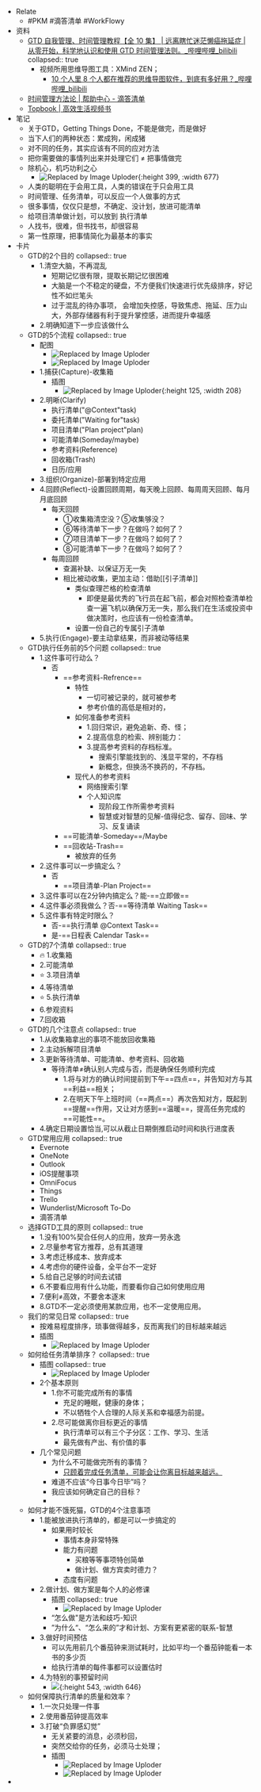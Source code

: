 - Relate
	- #PKM #滴答清单 #WorkFlowy
- 资料
	- [GTD 自我管理、时间管理教程【全 10 集】 | 远离瞎忙迷茫懒癌拖延症 | 从零开始，科学地认识和使用 GTD 时间管理法则。_哔哩哔哩_bilibili](https://www.bilibili.com/video/BV1wE411176Q?p=1)
	  collapsed:: true
		- 视频所用思维导图工具：XMind ZEN；
			- [10 个人里 8 个人都在推荐的思维导图软件，到底有多好用？_哔哩哔哩_bilibili](https://www.bilibili.com/video/av30090146)
	- [时间管理方法论 | 帮助中心 - 滴答清单](https://help.dida365.com/tasks)
	- [Topbook | 高效生活视频书](https://topbook.cc/content)
- 笔记
	- 关于GTD，Getting Things Done，不能是做完，而是做好
	- 当下人们的两种状态：累成狗，闲成猪
	- 对不同的任务，其实应该有不同的应对方法
	- 把你需要做的事情列出来并处理它们 ≠ 把事情做完
	- 除机心，机巧功利之心
		- ![Replaced by Image Uploder](https://yupic.oss-cn-shanghai.aliyuncs.com/202204180435630.png){:height 399, :width 677}
	- 人类的聪明在于会用工具，人类的错误在于只会用工具
	- 时间管理、任务清单，可以反应一个人做事的方式
	- 很多事情，仅仅只是想，不确定、没计划，放进可能清单
	- 给项目清单做计划，可以放到 执行清单
	- 人找书，很难，但书找书，却很容易
	- 第一性原理，把事情简化为最基本的事实
- 卡片
	- GTD的2个目的
	  collapsed:: true
		- 1.清空大脑，不再混乱
			- 短期记忆很有限，提取长期记忆很困难
			- 大脑是一个不稳定的硬盘，不方便我们快速进行优先级排序，好记性不如烂笔头
			- 过于混乱的待办事项， 会增加失控感，导致焦虑、拖延、压力山大，外部存储器有利于提升掌控感，进而提升幸福感
		- 2.明确知道下一步应该做什么
	- GTD的5个流程
	  collapsed:: true
		- 配图
			- ![Replaced by Image Uploder](https://yupic.oss-cn-shanghai.aliyuncs.com/202204180443642.png)
			- ![Replaced by Image Uploder](https://yupic.oss-cn-shanghai.aliyuncs.com/202204180443363.png)
		- 1.捕获(Capture)-收集箱
			- 插图
				- ![Replaced by Image Uploder](https://yupic.oss-cn-shanghai.aliyuncs.com/202204180443358.png){:height 125, :width 208}
		- 2.明晰(Clarify)
			- 执行清单("@Context"task)
			- 委托清单("Waiting for"task)
			- 项目清单("Plan project"plan)
			- 可能清单(Someday/maybe)
			- 参考资料(Reference)
			- 回收箱(Trash)
			- 日历/应用
		- 3.组织(Organize)-部署到特定应用
		- 4.回顾(Reflect)-设置回顾周期，每天晚上回顾、每周周天回顾、每月月底回顾
			- 每天回顾
				- ①收集箱清空没？⑤收集够没？
				- ⑥等待清单下一步？在做吗？如何了？
				- ⑦项目清单下一步？在做吗？如何了？
				- ⑧可能清单下一步？在做吗？如何了？
			- 每周回顾
				- 查漏补缺、以保证万无一失
				- 相比被动收集，更加主动：借助[[引子清单]]
					- 类似查理芒格的检查清单
						- 即便是最优秀的飞行员在起飞前，都会对照检查清单检查一遍飞机以确保万无一失，那么我们在生活或投资中做决策时，也应该有一份检查清单。
					- 设置一份自己的专属引子清单
		- 5.执行(Engage)-要主动拿结果，而非被动等结果
	- GTD执行任务前的5个问题
	  collapsed:: true
		- 1.这件事可行动么？
			- 否
				- ==参考资料-Refrence==
					- 特性
						- 一切可被记录的，就可被参考
						- 参考价值的高低是相对的，
					- 如何准备参考资料
						- 1.回归常识，避免追新、奇、怪；
						- 2.提高信息的检索、辨别能力：
						- 3.提高参考资料的存档标准。
							- 搜索引擎能找到的、浅显平常的，不存档
							- 新概念，但换汤不换药的，不存档。
					- 现代人的参考资料
						- 网络搜索引擎
						- 个人知识库
							- 现阶段工作所需参考资料
							- 智慧或对智慧的见解-值得纪念、留存、回味、学习、反复诵读
				- ==可能清单-Someday==/Maybe
				- ==回收站-Trash==
					- 被放弃的任务
		- 2.这件事可以一步搞定么？
			- 否
				- ==项目清单-Plan Project==
		- 3.这件事可以在2分钟内搞定么？能-==立即做==
		- 4.这件事必须我做么？否-==等待清单 Waiting Task==
		- 5.这件事有特定时限么？
			- 否-==执行清单 @Context Task==
			- 是-==日程表 Calendar Task==
	- GTD的7个清单
	  collapsed:: true
		- 🔥 1.收集箱
		- 2.可能清单
		- ⭐️ 3.项目清单
		- 4.等待清单
		- ⭐️ 5.执行清单
		- 6.参观资料
		- 7.回收箱
	- GTD的几个注意点
	  collapsed:: true
		- 1.从收集箱拿出的事项不能放回收集箱
		- 2.主动拆解项目清单
		- 3.更新等待清单、可能清单、参考资料、回收箱
			- 等待清单≠确认别人完成与否，而是确保任务顺利完成
				- 1.将与对方的确认时间提前到下午==四点==，并告知对方与其==利益==相关；
				- 2.在明天下午上班时间（==两点==）再次告知对方，既起到==提醒==作用，又让对方感到==温暖==，提高任务完成的==可能性==。
		- 4.确定日期设置恰当,可以从截止日期倒推启动时间和执行进度表
	- GTD常用应用
	  collapsed:: true
		- Evernote
		- OneNote
		- Outlook
		- iOS提醒事项
		- OmniFocus
		- Things
		- Trello
		- Wunderlist/Microsoft To-Do
		- 滴答清单
	- 选择GTD工具的原则
	  collapsed:: true
		- 1.没有100%契合任何人的应用，放弃一劳永逸
		- 2.尽量参考官方推荐，总有其道理
		- 3.考虑迁移成本、放弃成本
		- 4.考虑你的硬件设备，全平台不一定好
		- 5.给自己足够的时间去试错
		- 6.不要看应用有什么功能，而要看你自己如何使用应用
		- 7.便利≠高效，不要舍本逐末
		- 8.GTD不一定必须使用某款应用，也不一定使用应用。
	- 我们的常见日常
	  collapsed:: true
		- 按难易程度排序，琐事做得越多，反而离我们的目标越来越远
		- 插图
			- ![Replaced by Image Uploder](https://yupic.oss-cn-shanghai.aliyuncs.com/202204180443645.png)
	- 如何给任务清单排序？
	  collapsed:: true
		- 插图
		  collapsed:: true
			- ![Replaced by Image Uploder](https://yupic.oss-cn-shanghai.aliyuncs.com/202204180444691.png)
		- 2个基本原则
			- 1.你不可能完成所有的事情
				- 充足的睡眠，健康的身体；
				- 不以牺牲个人合理的人际关系和幸福感为前提。
			- 2.尽可能做离你目标更近的事情
				- 执行清单可以有三个子分区：工作、学习、生活
				- 最先做有产出、有价值的事
		- 几个常见问题
			- 为什么不可能做完所有的事情？
				- [只顾着完成任务清单，可能会让你离目标越来越远。](https://topbook.cc/search/article?keywords=%E5%8F%AA%E9%A1%BE%E7%9D%80%E5%AE%8C%E6%88%90%E4%BB%BB%E5%8A%A1%E6%B8%85%E5%8D%95%EF%BC%8C%E5%8F%AF%E8%83%BD%E4%BC%9A%E8%AE%A9%E4%BD%A0%E7%A6%BB%E7%9B%AE%E6%A0%87%E8%B6%8A%E6%9D%A5%E8%B6%8A%E8%BF%9C%E3%80%82&selectedArticle=1247)
			- 难道不应该“今日事今日毕”吗？
			- 我应该如何确定自己的目标？
			-
	- 如何才能不饿死猫，GTD的4个注意事项
		- 1.能被放进执行清单的，都是可以一步搞定的
			- 如果用时较长
				- 事情本身非常特殊
				- 能力有问题
					- 买粮等等事项特创简单
					- 做计划、做方宾卖时德力？
				- 态度有问题
		- 2.做计划、做方案是每个人的必修课
			- 插图
			  collapsed:: true
				- ![Replaced by Image Uploder](https://yupic.oss-cn-shanghai.aliyuncs.com/202204180443423.png)
			- “怎么做"是方法和歧巧-知识
			- ”为什么“、“怎么来的”才和计划、方案有更紧密的联系-智慧
		- 3.做好时间预估
			- 可以先用前几个番茄钟来测试耗时，比如平均一个番茄钟能看一本书的多少页
			- 给执行清单的每件事都可以设置估时
		- 4.为特别的事预留时间
			- ![](https://yupic.oss-cn-shanghai.aliyuncs.com/202204171455287.png){:height 543, :width 646}
	- 如何保障执行清单的质量和效率？
		- 1.一次只处理一件事
		- 2.使用番茄钟提高效率
		- 3.打破“负罪感幻觉”
			- 无关紧要的消息，必须秒回，
			- 突然交给你的任务，必须马士处理；
			- 插图
				- ![Replaced by Image Uploder](https://yupic.oss-cn-shanghai.aliyuncs.com/202204180436025.png)
				- ![Replaced by Image Uploder](https://yupic.oss-cn-shanghai.aliyuncs.com/202204180436096.png)
-